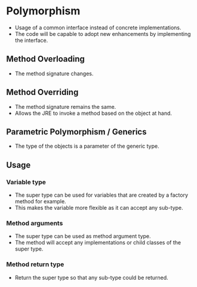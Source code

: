 # Polymorphism
- Usage of a common interface instead of concrete implementations.
- The code will be capable to adopt new enhancements by implementing the interface.

## Method Overloading
- The method signature changes.


## Method Overriding
- The method signature remains the same.
- Allows the JRE to invoke a method based on the object at hand.


## Parametric Polymorphism / Generics
- The type of the objects is a parameter of the generic type.


## Usage

### Variable type
- The super type can be used for variables that are created by a factory method for example.
- This makes the variable more flexible as it can accept any sub-type.

### Method arguments
- The super type can be used as method argument type. 
- The method will accept any implementations or child classes of the super type.

### Method return type
- Return the super type so that any sub-type could be returned.
